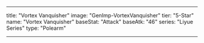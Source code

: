 ---

title: "Vortex Vanquisher"
image: "GenImp-VortexVanquisher"
tier: "5-Star"
name: "Vortex Vanquisher"
baseStat: "Attack"
baseAtk: "46"
series: "Liyue Series"
type: "Polearm"

---